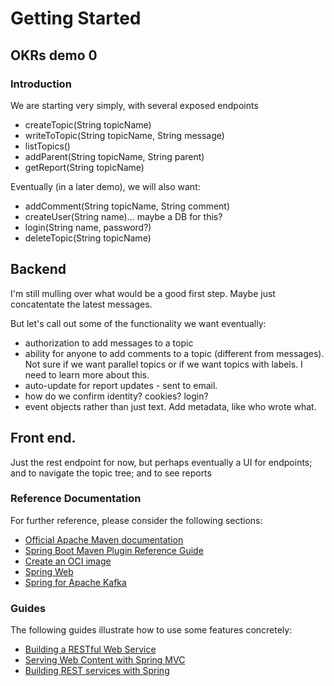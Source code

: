 # Getting Started

## OKRs demo 0

### Introduction
We are starting very simply, with several exposed endpoints
* createTopic(String topicName)
* writeToTopic(String topicName, String message)  
* listTopics()
* addParent(String topicName, String parent)
* getReport(String topicName)

Eventually (in a later demo), we will also want:
* addComment(String topicName, String comment)
* createUser(String name)... maybe a DB for this?
* login(String name, password?)  
* deleteTopic(String topicName)

## Backend
I'm still mulling over what would be a good first step.
Maybe just concatentate the latest messages.

But let's call out some of the functionality we want eventually:
* authorization to add messages to a topic
* ability for anyone to add comments to a topic (different from messages). Not sure if we want parallel topics or if we want topics with labels.  I need to learn more about this.
* auto-update for report updates - sent to email.
* how do we confirm identity?  cookies?  login?
* event objects rather than just text.  Add metadata, like who wrote what.

## Front end.
Just the rest endpoint for now, but perhaps eventually a UI for endpoints; and to navigate the topic tree; and to see reports


### Reference Documentation

For further reference, please consider the following sections:

* [Official Apache Maven documentation](https://maven.apache.org/guides/index.html)
* [Spring Boot Maven Plugin Reference Guide](https://docs.spring.io/spring-boot/docs/2.6.6/maven-plugin/reference/html/)
* [Create an OCI image](https://docs.spring.io/spring-boot/docs/2.6.6/maven-plugin/reference/html/#build-image)
* [Spring Web](https://docs.spring.io/spring-boot/docs/2.6.6/reference/htmlsingle/#boot-features-developing-web-applications)
* [Spring for Apache Kafka](https://docs.spring.io/spring-boot/docs/2.6.6/reference/htmlsingle/#boot-features-kafka)

### Guides

The following guides illustrate how to use some features concretely:

* [Building a RESTful Web Service](https://spring.io/guides/gs/rest-service/)
* [Serving Web Content with Spring MVC](https://spring.io/guides/gs/serving-web-content/)
* [Building REST services with Spring](https://spring.io/guides/tutorials/bookmarks/)

